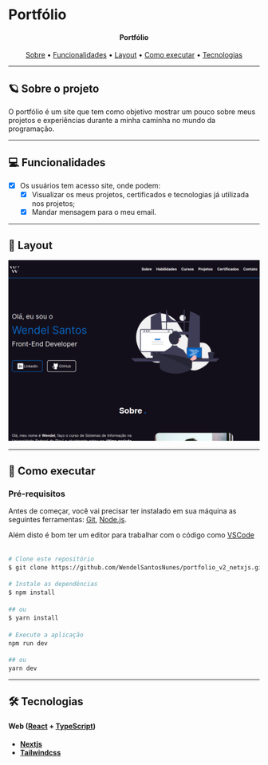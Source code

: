 # Portfólio

<h4 align="center"> 
	Portfólio 
</h4>

<p align="center">
 <a href="#-sobre-o-projeto">Sobre</a> •
 <a href="#-funcionalidades">Funcionalidades</a> •
 <a href="#-layout">Layout</a> • 
 <a href="#-como-executar-o-projeto">Como executar</a> • 
 <a href="#-tecnologias">Tecnologias</a> 
</p>

---

## :ringed_planet: Sobre o projeto

O portfólio é um site que tem como objetivo mostrar um pouco sobre meus projetos e experiências durante a minha caminha no mundo da programação.

---

## 💻 Funcionalidades
 
- [x] Os usuários tem acesso site, onde podem:
  - [x] Visualizar os meus projetos, certificados e tecnologias já utilizada nos projetos;
  - [x] Mandar mensagem para o meu email.

---

## 🎨 Layout

<p align="center">
  <img alt="Imagem do Portfólio" title="#Portfólio" src="./src/app/assets/Portfolio.png" />
</p>

---

## 🚀 Como executar

### Pré-requisitos

Antes de começar, você vai precisar ter instalado em sua máquina as seguintes ferramentas:
[Git](https://git-scm.com), [Node.js](https://nodejs.org/en/). 

Além disto é bom ter um editor para trabalhar com o código como [VSCode](https://code.visualstudio.com/)

```bash

# Clone este repositório
$ git clone https://github.com/WendelSantosNunes/portfolio_v2_netxjs.git

# Instale as dependências
$ npm install

## ou
$ yarn install

# Execute a aplicação
npm run dev

## ou
yarn dev

```

---

## 🛠 Tecnologias

#### **Web**  ([React](https://react.dev/)  +  [TypeScript](https://www.typescriptlang.org/))

-   **[Nextjs](https://nextjs.org/)**
-   **[Tailwindcss](https://tailwindcss.com/)**